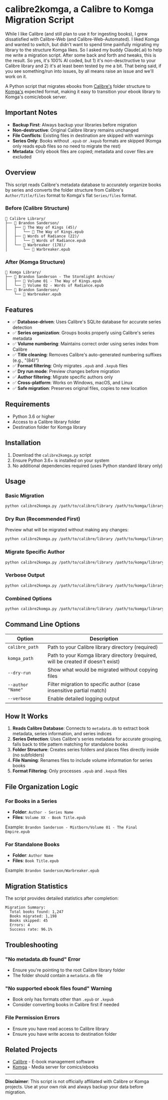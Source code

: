 # calibre2komga, a Calibre to Komga Migration Script

While I like Calibre (and still plan to use it for ingesting books), I grew dissatisfied with Calibre-Web (and Calibre-Web-Automated).  I liked Komga and wanted to switch, but didn't want to spend time painfully migrating my library to the structure Komga likes.  So I asked my buddy Claude(.ai) to help me write a migration script.  After some back and forth and tweaks, this is the result.  So yes, it's 100% AI coded, but 1) it's non-desctructive to your Calibre library and 2) it's at least been tested by me a bit.  That being said, if you see something/run into issues, by all means raise an issue and we'll work on it.

A Python script that migrates ebooks from [Calibre's](https://github.com/kovidgoyal/calibre) folder structure to [Komga's](https://github.com/gotson/komga) expected format, making it easy to transition your ebook library to Komga's comic/ebook server.

## Important Notes

- **Backup First**: Always backup your libraries before migration
- **Non-destructive**: Original Calibre library remains unchanged
- **File Conflicts**: Existing files in destination are skipped with warnings
- **Series Only**: Books without `.epub` or `.kepub` formats are skipped (Komga only reads epub files so no need to migrate the rest)
- **Metadata**: Only ebook files are copied; metadata and cover files are excluded

## Overview

This script reads Calibre's metadata database to accurately organize books by series and converts the folder structure from Calibre's `Author/Title/files` format to Komga's flat `Series/files` format.

### Before (Calibre Structure)
```
📁 Calibre Library/
├── 📁 Brandon Sanderson/
│   ├── 📁 The Way of Kings (45)/
│   │   └── 📄 The Way of Kings.epub
│   ├── 📁 Words of Radiance (22)/
│   │   └── 📄 Words of Radiance.epub
│   └── 📁 Warbreaker (178)/
│       └── 📄 Warbreaker.epub
```

### After (Komga Structure)
```
📁 Komga Library/
├── 📁 Brandon Sanderson - The Stormlight Archive/
│   ├── 📄 Volume 01 - The Way of Kings.epub
│   └── 📄 Volume 02 - Words of Radiance.epub
└── 📁 Brandon Sanderson/
    └── 📄 Warbreaker.epub
```

## Features

- ✅ **Database-driven**: Uses Calibre's SQLite database for accurate series detection
- ✅ **Series organization**: Groups books properly using Calibre's series metadata
- ✅ **Volume numbering**: Maintains correct order using series index from Calibre
- ✅ **Title cleaning**: Removes Calibre's auto-generated numbering suffixes (e.g., "(84)")
- ✅ **Format filtering**: Only migrates `.epub` and `.kepub` files
- ✅ **Dry run mode**: Preview changes before migration
- ✅ **Author filtering**: Migrate specific authors only
- ✅ **Cross-platform**: Works on Windows, macOS, and Linux
- ✅ **Safe migration**: Preserves original files, copies to new location

## Requirements

- Python 3.6 or higher
- Access to a Calibre library folder
- Destination folder for Komga library

## Installation

1. Download the `calibre2komga.py` script
2. Ensure Python 3.6+ is installed on your system
3. No additional dependencies required (uses Python standard library only)

## Usage

### Basic Migration
```bash
python calibre2komga.py /path/to/calibre/library /path/to/komga/library
```

### Dry Run (Recommended First)
Preview what will be migrated without making any changes:
```bash
python calibre2komga.py /path/to/calibre/library /path/to/komga/library --dry-run
```

### Migrate Specific Author
```bash
python calibre2komga.py /path/to/calibre/library /path/to/komga/library --author "Brandon Sanderson"
```

### Verbose Output
```bash
python calibre2komga.py /path/to/calibre/library /path/to/komga/library --verbose
```

### Combined Options
```bash
python calibre2komga.py /path/to/calibre/library /path/to/komga/library --dry-run --author "Isaac Asimov" --verbose
```

## Command Line Options

| Option | Description |
|--------|-------------|
| `calibre_path` | Path to your Calibre library directory (required) |
| `komga_path` | Path to your Komga library directory (required, will be created if doesn't exist) |
| `--dry-run` | Show what would be migrated without copying files |
| `--author "Name"` | Filter migration to specific author (case insensitive partial match) |
| `--verbose` | Enable detailed logging output |

## How It Works

1. **Reads Calibre Database**: Connects to `metadata.db` to extract book metadata, series information, and series indices
2. **Series Detection**: Uses Calibre's series metadata for accurate grouping, falls back to title pattern matching for standalone books
3. **Folder Structure**: Creates series folders and places files directly inside (no subfolders)
4. **File Naming**: Renames files to include volume information for series books
5. **Format Filtering**: Only processes `.epub` and `.kepub` files

## File Organization Logic

### For Books in a Series
- **Folder**: `Author - Series Name`
- **Files**: `Volume XX - Book Title.epub`

Example: `Brandon Sanderson - Mistborn/Volume 01 - The Final Empire.epub`

### For Standalone Books
- **Folder**: `Author Name`
- **Files**: `Book Title.epub`

Example: `Brandon Sanderson/Warbreaker.epub`

## Migration Statistics

The script provides detailed statistics after completion:
```
Migration Summary:
  Total books found: 1,247
  Books migrated: 1,198
  Books skipped: 45
  Errors: 4
  Success rate: 96.1%
```

## Troubleshooting

### "No metadata.db found" Error
- Ensure you're pointing to the root Calibre library folder
- The folder should contain a `metadata.db` file

### "No supported ebook files found" Warning
- Book only has formats other than `.epub` or `.kepub`
- Consider converting books in Calibre first if needed

### File Permission Errors
- Ensure you have read access to Calibre library
- Ensure you have write access to destination folder

## Related Projects

- [Calibre](https://github.com/kovidgoyal/calibre) - E-book management software
- [Komga](https://github.com/gotson/komga) - Media server for comics/ebooks

---

**Disclaimer**: This script is not officially affiliated with Calibre or Komga projects. Use at your own risk and always backup your data before migration.
